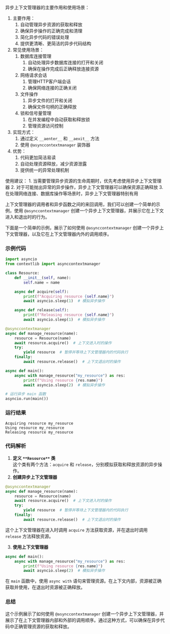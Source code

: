 异步上下文管理器的主要作用和使用场景：

1. 主要作用：
    1. 自动管理异步资源的获取和释放
    2. 确保异步操作的正确完成和清理
    3. 简化异步代码的错误处理
    4. 提供更清晰、更简洁的异步代码结构
2. 常见使用场景：
    1. 数据库连接管理
        1. 自动处理异步数据库连接的打开和关闭
        2. 确保在操作完成后正确释放连接资源
    2. 网络请求会话
        1. 管理HTTP客户端会话
        2. 确保网络连接的正确关闭
    3. 文件操作
        1. 异步文件的打开和关闭
        2. 确保文件句柄的正确释放
    4. 锁和信号量管理
        1. 在并发编程中自动获取和释放锁
        2. 管理资源访问控制
3. 实现方式：
    1. 通过定义 `__aenter__` 和 `__aexit__` 方法
    2. 使用 `@asynccontextmanager` 装饰器
4. 优势：
    1. 代码更加简洁易读
    2. 自动处理资源释放，减少资源泄露
    3. 提供统一的异常处理机制

使用建议：
    1. 当需要管理异步资源的生命周期时，优先考虑使用异步上下文管理器
    2. 对于可能抛出异常的异步操作，异步上下文管理器可以确保资源正确释放
    3. 在处理网络连接、数据库操作等场景时，异步上下文管理器特别有用


上下文管理器的调用者和异步函数之间的来回调用，我们可以创建一个简单的示例，使用 `@asynccontextmanager` 创建一个异步上下文管理器，并展示它在上下文进入和退出时的行为。

下面是一个简单的示例，展示了如何使用 `@asynccontextmanager` 创建一个异步上下文管理器，以及它在上下文管理器内外的调用顺序。

### 示例代码
```python
import asyncio
from contextlib import asynccontextmanager

class Resource:
    def __init__(self, name):
        self.name = name

    async def acquire(self):
        print(f"Acquiring resource {self.name}")
        await asyncio.sleep(1)  # 模拟异步操作

    async def release(self):
        print(f"Releasing resource {self.name}")
        await asyncio.sleep(1)  # 模拟异步操作

@asynccontextmanager
async def manage_resource(name):
    resource = Resource(name)
    await resource.acquire()  # 上下文进入时的操作
    try:
        yield resource  # 暂停并等待上下文管理器内的代码执行
    finally:
        await resource.release()  # 上下文退出时的操作

async def main():
    async with manage_resource("my_resource") as res:
        print(f"Using resource {res.name}")
        await asyncio.sleep(2)  # 模拟异步操作

# 运行异步 main 函数
asyncio.run(main())
```

### 运行结果
```plain
Acquiring resource my_resource
Using resource my_resource
Releasing resource my_resource
```

### 代码解析
1.  **定义 **`**Resource**`** 类**  
这个类有两个方法：`acquire` 和 `release`，分别模拟获取和释放资源的异步操作。 
2.  **创建异步上下文管理器** 

```python
@asynccontextmanager
async def manage_resource(name):
    resource = Resource(name)
    await resource.acquire()  # 上下文进入时的操作
    try:
        yield resource  # 暂停并等待上下文管理器内的代码执行
    finally:
        await resource.release()  # 上下文退出时的操作
```

  
这个上下文管理器在进入时调用 `acquire` 方法获取资源，并在退出时调用 `release` 方法释放资源。 

3.  **使用上下文管理器** 

```python
async def main():
    async with manage_resource("my_resource") as res:
        print(f"Using resource {res.name}")
        await asyncio.sleep(2)  # 模拟异步操作
```

  
在 `main` 函数中，使用 `async with` 语句来管理资源。在上下文内部，资源被正确获取并使用，在退出时资源被正确释放。 

### 总结
这个示例展示了如何使用 `@asynccontextmanager` 创建一个异步上下文管理器，并展示了在上下文管理器内部和外部的调用顺序。通过这种方式，可以确保在异步代码中正确管理资源的获取和释放。

